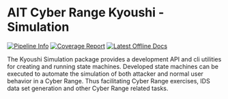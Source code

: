 # AIT Cyber Range Kyoushi - Simulation
[![Pipeline Info](https://git-service.ait.ac.at/sct-cyberrange/tools/kyoushi/simulation/badges/master/pipeline.svg)](https://git-service.ait.ac.at/sct-cyberrange/tools/kyoushi/simulation/-/pipelines/latest)
[![Coverage Report](https://git-service.ait.ac.at/sct-cyberrange/tools/kyoushi/simulation/badges/master/coverage.svg?style=flat)](https://git-service.ait.ac.at/sct-cyberrange/tools/kyoushi/simulation/)
[![Latest Offline Docs](https://img.shields.io/badge/latest-Offline%20Docs-ceb48a)](https://git-service.ait.ac.at/sct-cyberrange/tools/kyoushi/simulation/-/jobs/artifacts/master/raw/offline-docs.tar.gz?job=pages)



The Kyoushi Simulation package provides a development API and cli utilities for creating
and running state machines. Developed state machines can be executed to automate the simulation
of both attacker and normal user behavior in a Cyber Range. Thus facilitating Cyber Range
exercises, IDS data set generation and other Cyber Range related tasks.
